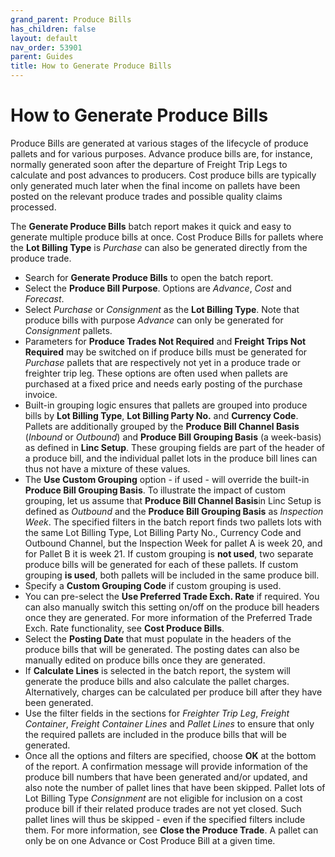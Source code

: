 ```yaml
---
grand_parent: Produce Bills
has_children: false
layout: default
nav_order: 53901
parent: Guides
title: How to Generate Produce Bills
---
```


# How to Generate Produce Bills

Produce Bills are generated at various stages of the lifecycle of produce pallets and for various purposes. Advance produce bills are, for instance, normally generated soon after the departure of Freight Trip Legs to calculate and post advances to producers. Cost produce bills are typically only generated much later when the final income on pallets have been posted on the relevant produce trades and possible quality claims processed.




The **Generate Produce Bills** batch report makes it quick and easy to generate multiple produce bills at once. Cost Produce Bills for pallets where the **Lot Billing Type** is *Purchase* can also be generated directly from the produce trade.




* Search for **Generate Produce Bills** to open the batch report.
* Select the **Produce Bill Purpose**. Options are *Advance*, *Cost* and *Forecast*.
* Select *Purchase* or *Consignment* as the **Lot Billing Type**. Note that produce bills with purpose *Advance* can only be generated for *Consignment* pallets.
* Parameters for **Produce Trades Not Required** and **Freight Trips Not Required** may be switched on if produce bills must be generated for *Purchase* pallets that are respectively not yet in a produce trade or freighter trip leg. These options are often used when pallets are purchased at a fixed price and needs early posting of the purchase invoice.
* Built-in grouping logic ensures that pallets are grouped into produce bills by **Lot Billing Type**, **Lot Billing Party No.** and **Currency Code**. Pallets are additionally grouped by the **Produce Bill Channel Basis** (*Inbound* or *Outbound*) and **Produce Bill Grouping Basis** (a week-basis) as defined in **Linc Setup**. These grouping fields are part of the header of a produce bill, and the individual pallet lots in the produce bill lines can thus not have a mixture of these values.
* The **Use Custom Grouping** option - if used - will override the built-in **Produce Bill Grouping Basis**. To illustrate the impact of custom grouping, let us assume that **Produce Bill Channel Basis**in Linc Setup is defined as *Outbound* and the **Produce Bill Grouping Basis** as *Inspection Week*. The specified filters in the batch report finds two pallets lots with the same Lot Billing Type, Lot Billing Party No., Currency Code and Outbound Channel, but the Inspection Week for pallet A is week 20, and for Pallet B it is week 21. If custom grouping is **not used**, two separate produce bills will be generated for each of these pallets. If custom grouping **is used**, both pallets will be included in the same produce bill.
* Specify a **Custom Grouping Code** if custom grouping is used.
* You can pre-select the **Use Preferred Trade Exch. Rate** if required. You can also manually switch this setting on/off on the produce bill headers once they are generated. For more information of the Preferred Trade Exch. Rate functionality, see **Cost Produce Bills**.
* Select the **Posting Date** that must populate in the headers of the produce bills that will be generated. The posting dates can also be manually edited on produce bills once they are generated.
* If **Calculate Lines** is selected in the batch report, the system will generate the produce bills and also calculate the pallet charges. Alternatively, charges can be calculated per produce bill after they have been generated.
* Use the filter fields in the sections for *Freighter Trip Leg*, *Freight Container*, *Freight Container Lines* and *Pallet Lines* to ensure that only the required pallets are included in the produce bills that will be generated.
* Once all the options and filters are specified, choose **OK** at the bottom of the report. A confirmation message will provide information of the produce bill numbers that have been generated and/or updated, and also note the number of pallet lines that have been skipped. Pallet lots of Lot Billing Type *Consignment* are not eligible for inclusion on a cost produce bill if their related produce trades are not yet closed. Such pallet lines will thus be skipped - even if the specified filters include them. For more information, see **Close the Produce Trade**. A pallet can only be on one Advance or Cost Produce Bill at a given time.